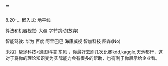# -
8.20-...
嵌入式:
地平线

算法和机器视觉:
大疆 字节跳动(放弃) 


智能驾驶:
华为
百度
阿里巴巴
海康威视
智加科技 
图森(No)

未投》挚途科技<岚图科技 东风
，你最好去刷几次比赛kdd,kaggle,天池都行，这对于将你的理论知识变为实际能力会有很多的帮助，也有利于你展示给企业看。
